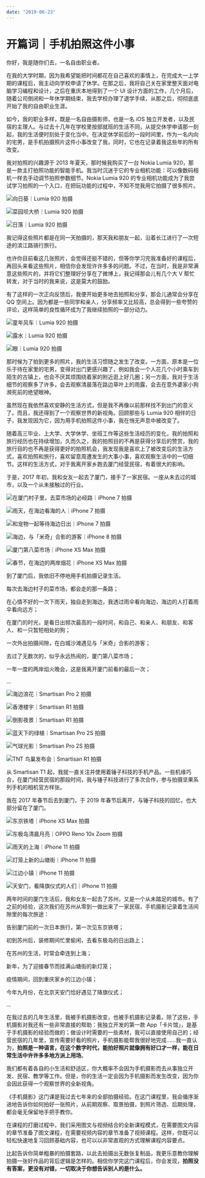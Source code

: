 ```yaml
---
date: "2019-06-23"
---  
```

      
# 开篇词｜手机拍照这件小事
你好，我是随你们去，一名自由职业者。

在我的大学时期，因为我希望能把时间都花在自己喜欢的事情上，在完成大一上学期的课程后，我主动向学校申请了休学。在那之后，我将自己关在家里整天面对电脑学习编程和设计，之后在重庆本地得到了一个 UI 设计方面的工作，几个月后，随着公司倒闭和一年休学期结束，我去学校办理了退学手续，从那之后，彻彻底底开始了我的自由职业生涯。

如今，我的职业多样，既是一名自由摄影师，也是一名 iOS 独立开发者，以及民宿的主理人。与过去十几年在学校里按部就班的生活不同，从提交休学申请那一刻起，我的生活便时刻处于变化当中。在决定休学前后的一段时间里，作为一名内向的宅男，是手机拍摄照片这件小事改变了我，同时，它也在记录着我这些年的所有改变。

我对拍照的兴趣源于 2013 年夏天，那时候我购买了一台 Nokia Lumia 920，那是一款主打拍照功能的智能手机。我当时沉迷于它的专业相机功能：可以像数码相机一样去手动调节拍照参数细节。Nokia Lumia 920 的专业相机功能成为了我尝试学习拍照的一个入口，在把玩功能的过程中，不知不觉我用它拍摄了很多照片。

![](./httpsstatic001geekbangorgresourceimagee075e0cc67b589c1b97b4e1a4704760cb975.jpg "向日葵｜Lumia 920 拍摄")

![](./httpsstatic001geekbangorgresourceimage682468bbda0c459a6abce63907559d004224.jpg "菜园坝大桥｜Lumia 920 拍摄")

![](./httpsstatic001geekbangorgresourceimage10f21085c97bcd9ayyf5eb3f9895b3910df2.jpg "日落｜Lumia 920 拍摄")

我记得这些照片都是在同一天拍摄的，那天我和朋友一起，沿着长江进行了一次短途的滨江路骑行旅行。

<!-- [[[read_end]]] -->

也许你目前看这几张照片，会觉得还挺不错的，但等你学习完我准备好的课程后，再回头来看这些照片，相信你会发现许许多多的问题。不过，在当时，我是非常满意这些照片的，并将它们整理好分享在了微博上，我记得那会儿有几个大 V 帮忙转发，对于当时的我来说，这是莫大的鼓励。

有了这样的一次正向反馈后，我便开始更多地去拍照和分享，那会儿通常会分享在 QQ 空间上。因为都是一些同学和亲人，分享频率又比较高，总会得到一些夸赞的评论，这样简单的良性循环成为了我继续拍照的一部分动力。

![](./httpsstatic001geekbangorgresourceimagee74ae7a61835b10b3b58a60ff571ea1dd14a.jpg "童年风车｜Lumia 920 拍摄
")

![](./httpsstatic001geekbangorgresourceimage919c917b3e22f24f7185205551f47df9bb9c.jpg "露水｜Lumia 920 拍摄")

![](./httpsstatic001geekbangorgresourceimaged329d34cfb74d7c1d9623d5e12bd3a7d2b29.jpg "眼｜Lumia 920 拍摄
")

那时候为了拍到更多的照片，我的生活习惯随之发生了改变。一方面，原本是一位乐于待在家里的宅男，变得对出门更感兴趣了，例如我会一个人花几个小时乘车到陌生的古镇上，也会不厌其烦围绕着家的附近逛上好几圈；另一方面，我对于生活细节的观察多了许多，会去观察清晨落在路边草叶上的雨露，会去在意外婆家小狗濒死前的绝望眼神。

虽然现在我依然喜欢安静的生活方式，但是我不再像以前那样找不到出门的意义了。而且，我还得到了一个观察世界的新视角。回顾那些与 Lumia 920 相伴的日子，我发现因为它，因为用手机拍照这件小事，我在悄无声息中被改变了。

随着高三毕业、上大学、大学休学、坐班工作等这些生活经历的变化，我的拍照和旅行经历也在持续增加，久而久之，我的拍照目的不再是获得分享后的赞赏，我的旅行目的也不再是获得更好的拍照机会，我发现我是喜欢上了被改变后的生活方式，喜欢拍照和旅行，喜欢留意周遭发生的大事小事，喜欢观察生活中的一切细节。这样的生活方式，对于我离开家乡跑去厦门经营民宿，有着很大的影响。

于是，2017 年初，我和女友一起去了厦门，接手了一家民宿。一座从未去过的城市，以及一个从未接触过的行业。

![](./httpsstatic001geekbangorgresourceimage434743dd59d90c10a1a04017695c88ca3147.jpg "在厦门村子里，去菜市场的必经路｜iPhone 7 拍摄")

![](./httpsstatic001geekbangorgresourceimage430743a0d9ea42dafeab6277d2af2fe8c907.jpg "雨天，在海边看海的人｜iPhone 7 拍摄")

![](./httpsstatic001geekbangorgresourceimageb41bb4d00ab5f56068079de00223daea7e1b.jpg "和宠物一起等待海边日出｜iPhone 7 拍摄")

![](./httpsstatic001geekbangorgresourceimage78d678005aa7e5b1a17788d7394159849cd6.jpg "海边，与「米奇」合影的游客｜iPhone 8 拍摄")

![](./httpsstatic001geekbangorgresourceimagef7c3f7830452a3f593e418c49d896db98bc3.jpg "厦门第八菜市场｜iPhone XS Max 拍摄")

![](./httpsstatic001geekbangorgresourceimage71f071172babcf1483bd27eb24dbd481def0.jpg "春节，在海边的两岸烟花｜iPhone XS Max 拍摄")

到了厦门后，我依旧不停地用手机拍摄记录生活。

每次去海边村子的菜市场，都会走的那一条路；

在心情不好的一次下雨天，独自走到海边，我透过雨伞看向海边，海边的人打着雨伞看向远方；

在厦门的时光，是看日出频次最高的一段时间，和自己、和亲人、和朋友、和客人、和一只暂短相处的狗；

一次外出拍摄间隙，在白城沙滩遇见与「米奇」合影的游客；

去过了无数次的，似乎永远热闹的，厦门第八菜市场；

一年一度的两岸焰火晚会，这是我离开厦门前看的最后一次；

…

![](./httpsstatic001geekbangorgresourceimagee42be4693fdc113d574153754a983a17112b.jpg "海边浪花｜Smartisan Pro 2 拍摄")

![](./httpsstatic001geekbangorgresourceimage78a87830405d4f9d159458289ececa678fa8.jpg "香港楼宇｜Smartisan R1 拍摄")

![](./httpsstatic001geekbangorgresourceimage4b884bf847e3e47524ef6382767f37bae388.jpg "倒影夜景｜Smartisan R1 拍摄")

![](./httpsstatic001geekbangorgresourceimagee96be935a972d26bac29767a66db6495yy6b.jpg "蓝天下的绿植｜Smartisan Pro 2S 拍摄")

![](./httpsstatic001geekbangorgresourceimagec86dc82d9b72a361af9e5dac4fb30cee916d.jpg "气球光影｜Smartisan Pro 2S 拍摄")

![](./httpsstatic001geekbangorgresourceimage2a4d2a4f5b0e3eb1acfee4f9e7f5467b2a4d.jpg "TNT 鸟巢发布会｜Smartisan R1 拍摄")

从 Smartisan T1 起，我就一直关注并使用着锤子科技的手机产品。一些机缘巧合，在厦门经营民宿的那段时间，我与锤子科技进行了多次合作，参与拍摄坚果系列手机的相机官方样张。

我在 2017 年春节后去到厦门，于 2019 年春节后离开，与锤子科技的回忆，也大部分留在了厦门。

![](./httpsstatic001geekbangorgresourceimage795f796dbd7e2b0a8cb816e96c970e46885f.jpg "东京铁塔｜iPhone XS Max 拍摄
")

![](./httpsstatic001geekbangorgresourceimage6fbd6fe717c1ee2a791c05d70da5c122abbd.jpg "东极岛清晨月亮｜OPPO Reno 10x Zoom 拍摄")

![](./httpsstatic001geekbangorgresourceimage31c2316f22852accd0498c7b7e127a3494c2.jpg "雨天的上海｜iPhone 11 拍摄")

![](./httpsstatic001geekbangorgresourceimage283a28778e7d20f528481fec2efaaeaeb23a.jpg "灯笼上新的山塘街｜iPhone 11 拍摄")

![](./httpsstatic001geekbangorgresourceimage46984671f2e36ef405455cb5c0abdee40098.jpg "江边小镇｜iPhone 11 拍摄
")

![](./httpsstatic001geekbangorgresourceimageb48eb44e850ce24c8bd604376b003087238e.jpg "天安门，看降旗仪式的人们｜iPhone 11 拍摄")

两年时间的厦门生活后，我和女友一起去了苏州，又是一个从未踏足的城市。有了之前的经验，这次我们在苏州从零到一做出来了一家民宿，手机摄影记录着生活间隙里的每次旅途：

告别厦门前的一次日本旅行，第一次见东京铁塔；

初到苏州后，装修期间忙里偷闲，去看东极岛的日出路上；

在苏州的生活，时常会牵连到上海；

新年，为了迎接春节而挂满山塘街的新灯笼；

疫情期间，回到重庆家乡的江边小镇；

今年九月份，在北京天安门恰好遇见了降旗仪式；

…

在我过去的几年生活里，我被手机摄影改变，也被手机摄影记录着。除了这些，手机摄影对我还有一些非常直接的帮助：我独立开发的第一款 App「卡片馆」，是基于手机摄影的经验而做的；做设计时需要的一些素材，我可以直接使用自己的；经营民宿的几年里，宣传需要好看的照片，手机摄影能帮我很好地完成……我一直认为，**拍照是一种语言，在这个数字时代，能拍好照片就像拥有好口才一样，能在日常生活中许许多多地方派上用场**。

我们都有着各自的小生活和舒适区，你大概率不会因为手机摄影而去从事独立开发、民宿、教学等工作。但是，你的生活一定会因为手机摄影而发生改变，因为你会因此获得一个观察世界的全新视角。

《手机摄影》这门课是我过去七年来的全部拍摄经验。在这门课程里，我会循序渐进地告诉你如何拍好一张照片，从前期观察、取景拍摄，到照片筛选、后期处理，都会毫无保留地手把手教你。

在课程的打磨过程中，我们采用图文与视频结合的全新课程模式，在需要图文内容的章节准备了图文课程，在需要视频内容的章节准备了视频课程。这样，你既可以轻松快速地复习回顾基础内容，也可以以非常直观的方式理解课程内容要点。

比起告诉你简单粗暴的拍摄套路，以此去拍摄出无数张复制品，我更乐意教你理解拍摄一张好作品的背后逻辑是怎样的。相信你学完这门课程后，你会发现，**拍照没有答案，更没有对错，一切取决于你想告诉别人的是什么。**